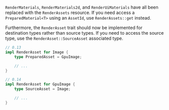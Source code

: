`RenderMaterials`, `RenderMaterials2d`, and `RenderUiMaterials` have all been replaced with the `RenderAssets` resource. If you need access a `PreparedMaterial<T>` using an `AssetId`, use `RenderAssets::get` instead.

Furthermore, the `RenderAsset` trait should now be implemented for destination types rather than source types. If you need to access the source type, use the `RenderAsset::SourceAsset` associated type.

```rust
// 0.13
impl RenderAsset for Image {
    type PreparedAsset = GpuImage;

    // ...
}

// 0.14
impl RenderAsset for GpuImage {
    type SourceAsset = Image;

    // ...
}
```
